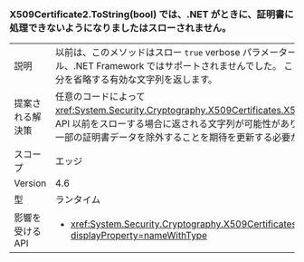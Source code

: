 ### <a name="x509certificate2tostringbool-does-not-throw-now-when-net-cannot-handle-the-certificate"></a>X509Certificate2.ToString(bool) では、.NET がときに、証明書に処理できないようになりましたはスローされません。

|   |   |
|---|---|
|説明|以前は、このメソッドはスロー <code>true</code> verbose パラメーターが渡されましたがあったと証明書をインストール、.NET Framework ではサポートされませんでした。 ここで、メソッドは成功し、証明書のアクセスの部分を省略する有効な文字列を返します。|
|提案される解決策|任意のコードによって<xref:System.Security.Cryptography.X509Certificates.X509Certificate2.ToString(System.Boolean)>を API 以前をスローする場合に返される文字列が可能性があります (公開キー、秘密キーは、拡張機能など) の一部の証明書データを除外することを期待を更新する必要があります。|
|スコープ|エッジ|
|Version|4.6|
|型|ランタイム|
|影響を受ける API|<ul><li><xref:System.Security.Cryptography.X509Certificates.X509Certificate2.ToString(System.Boolean)?displayProperty=nameWithType></li></ul>|

